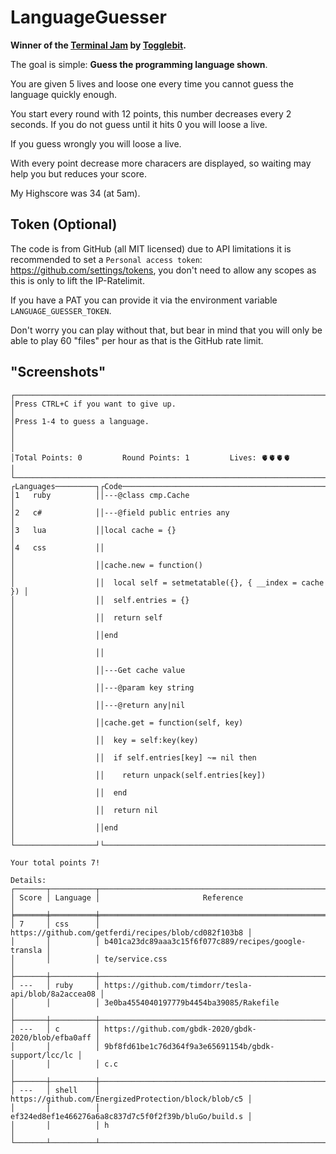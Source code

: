 # LanguageGuesser

**Winner of the [Terminal Jam](https://togglebit.io/posts/terminal-game-jam/) by [Togglebit](twitch.tv/togglebit).**

The goal is simple: **Guess the programming language shown**.

You are given 5 lives and loose one every time you cannot guess the language quickly enough.

You start every round with 12 points, this number decreases every 2 seconds. If you do not guess until it hits 0 you will loose a live.

If you guess wrongly you will loose a live.

With every point decrease more characers are displayed, so waiting may help you but reduces your score.

My Highscore was 34 (at 5am).

## Token (Optional)

The code is from GitHub (all MIT licensed) due to API limitations it is recommended to set a `Personal access token`: <https://github.com/settings/tokens>, you don't need to allow any scopes as this is only to lift the IP-Ratelimit.

If you have a PAT you can provide it via the environment variable `LANGUAGE_GUESSER_TOKEN`.

Don't worry you can play without that, but bear in mind that you will only be able to play 60 "files" per hour as that is the GitHub rate limit.

## "Screenshots"
```text
┌─────────────────────────────────────────────────────────────────────────┐
│Press CTRL+C if you want to give up.                                     │
│Press 1-4 to guess a language.                                           │
│                                                                         │
│Total Points: 0         Round Points: 1         Lives: 🫀🫀🫀🫀          │
└─────────────────────────────────────────────────────────────────────────┘
┌Languages─────────┐┌Code─────────────────────────────────────────────────┐
│1   ruby          ││---@class cmp.Cache                                  │
│2   c#            ││---@field public entries any                         │
│3   lua           ││local cache = {}                                     │
│4   css           ││                                                     │
│                  ││cache.new = function()                               │
│                  ││  local self = setmetatable({}, { __index = cache }) │
│                  ││  self.entries = {}                                  │
│                  ││  return self                                        │
│                  ││end                                                  │
│                  ││                                                     │
│                  ││---Get cache value                                   │
│                  ││---@param key string                                 │
│                  ││---@return any|nil                                   │
│                  ││cache.get = function(self, key)                      │
│                  ││  key = self:key(key)                                │
│                  ││  if self.entries[key] ~= nil then                   │
│                  ││    return unpack(self.entries[key])                 │
│                  ││  end                                                │
│                  ││  return nil                                         │
│                  ││end                                                  │
└──────────────────┘└─────────────────────────────────────────────────────┘
```
```text
Your total points 7!

Details:
┌───────┬──────────┬──────────────────────────────────────────────────────┐
│ Score │ Language │                       Reference                      │
╞═══════╪══════════╪══════════════════════════════════════════════════════╡
│ 7     │ css      │ https://github.com/getferdi/recipes/blob/cd082f103b8 │
│       │          │ b401ca23dc89aaa3c15f6f077c889/recipes/google-transla │
│       │          │ te/service.css                                       │
├───────┼──────────┼──────────────────────────────────────────────────────┤
│ ---   │ ruby     │ https://github.com/timdorr/tesla-api/blob/8a2accea08 │
│       │          │ 3e0ba4554040197779b4454ba39085/Rakefile              │
├───────┼──────────┼──────────────────────────────────────────────────────┤
│ ---   │ c        │ https://github.com/gbdk-2020/gbdk-2020/blob/efba0aff │
│       │          │ 9bf8fd61be1c76d364f9a3e65691154b/gbdk-support/lcc/lc │
│       │          │ c.c                                                  │
├───────┼──────────┼──────────────────────────────────────────────────────┤
│ ---   │ shell    │ https://github.com/EnergizedProtection/block/blob/c5 │
│       │          │ ef324ed8ef1e466276a6a8c837d7c5f0f2f39b/bluGo/build.s │
│       │          │ h                                                    │
└───────┴──────────┴──────────────────────────────────────────────────────┘
```
